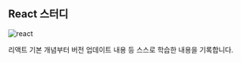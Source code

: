 ## React 스터디

![react](https://github.com/user-attachments/assets/96c6145a-efa4-4f31-b180-aa28e9a47c30)

리액트 기본 개념부터 버전 업데이트 내용 등 스스로 학습한 내용을 기록합니다.
